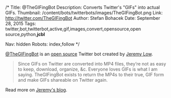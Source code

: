 /*
Title: @TheGIFingBot
Description: Converts Twitter's "GIFs" into actual GIFs.
Thumbnail: /content/bots/twitterbots/images/TheGIFingBot.png
Link: http://twitter.com/TheGIFingBot
Author: Stefan Bohacek
Date: September 28, 2015
Tags: twitter,bot,twitterbot,active,gif,images,convert,opensource,open source,python,__jcbl__

Nav: hidden
Robots: index,follow
*/

[@TheGIFingBot](https://twitter.com/TheGIFingBot) is an [open source](https://github.com/jeremylow/TheGIFingBot) Twitter bot created by [Jeremy Low](https://twitter.com/__jcbl__).

>Since GIFs on Twitter are converted into MP4 files, they’re not as easy to keep, download, organize, &c. Everyone loves GIFs is what I am saying. TheGIFingBot exists to return the MP4s to their true, GIF form and make GIFs shareable on Twitter again.

Read more on [Jeremy's blog](http://iseverythingstilltheworst.com/the-gifing-bot/).
